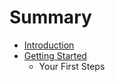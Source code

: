 # Summary

* [Introduction](README.md)
* [Getting Started](getting-started/README.md)
   * Your First Steps

